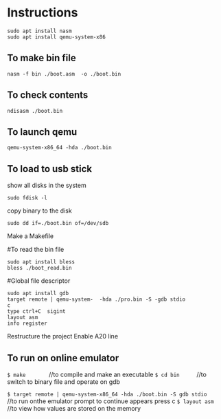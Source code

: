 # Instructions
```
sudo apt install nasm
sudo apt install qemu-system-x86
```
## To make bin file
```
nasm -f bin ./boot.asm  -o ./boot.bin 
```
## To check contents
```
ndisasm ./boot.bin
```
## To launch qemu
```
qemu-system-x86_64 -hda ./boot.bin
```
## To load to usb stick

show all disks in the system
```
sudo fdisk -l

```
copy binary to the disk
```
sudo dd if=./boot.bin of=/dev/sdb
```

Make a Makefile

#To read the bin file
```
sudo apt install bless
bless ./boot_read.bin
```



#Global file descriptor
```
sudo apt install gdb
target remote | qemu-system-  -hda ./pro.bin -S -gdb stdio
c
type ctrl+C  sigint
layout asm
info register
```

Restructure the project
Enable A20 line
## To run on online emulator
```$ make       ```                                                              //to compile and make an executable
```$ cd bin     ```                                                            //to switch to binary file and operate on gdb

```$ target remote | qemu-system-x86_64 -hda ./boot.bin -S gdb stdio  ```       //to run onthe emulator
prompt to continue appears
press c
```$ layout asm       ```                                                       //to view how values are stored on the memory
